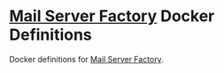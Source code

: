 # [Mail Server Factory](https://github.com/milos85vasic/Mail-Server-Factory) Docker Definitions

Docker definitions for [Mail Server Factory](https://github.com/milos85vasic/Mail-Server-Factory).

